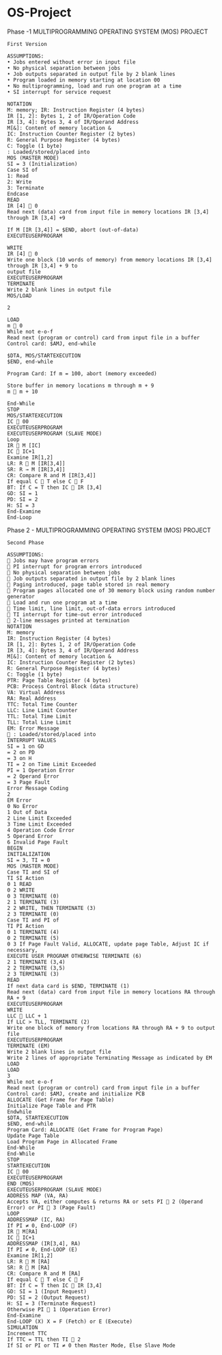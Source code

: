 # OS-Project

Phase -1 
    MULTIPROGRAMMING OPERATING SYSTEM (MOS) PROJECT

    First Version

    ASSUMPTIONS:
    • Jobs entered without error in input file
    • No physical separation between jobs
    • Job outputs separated in output file by 2 blank lines
    • Program loaded in memory starting at location 00
    • No multiprogramming, load and run one program at a time
    • SI interrupt for service request

    NOTATION
    M: memory; IR: Instruction Register (4 bytes)
    IR [1, 2]: Bytes 1, 2 of IR/Operation Code
    IR [3, 4]: Bytes 3, 4 of IR/Operand Address
    M[&]: Content of memory location &
    IC: Instruction Counter Register (2 bytes)
    R: General Purpose Register (4 bytes)
    C: Toggle (1 byte)
    : Loaded/stored/placed into
    MOS (MASTER MODE)
    SI = 3 (Initialization)
    Case SI of
    1: Read
    2: Write
    3: Terminate
    Endcase
    READ
    IR [4]  0
    Read next (data) card from input file in memory locations IR [3,4] through IR [3,4] +9

    If M [IR [3,4]] = $END, abort (out-of-data)
    EXECUTEUSERPROGRAM

    WRITE
    IR [4]  0
    Write one block (10 words of memory) from memory locations IR [3,4] through IR [3,4] + 9 to
    output file
    EXECUTEUSERPROGRAM
    TERMINATE
    Write 2 blank lines in output file
    MOS/LOAD

    2

    LOAD
    m  0
    While not e-o-f
    Read next (program or control) card from input file in a buffer
    Control card: $AMJ, end-while

    $DTA, MOS/STARTEXECUTION
    $END, end-while

    Program Card: If m = 100, abort (memory exceeded)

    Store buffer in memory locations m through m + 9
    m  m + 10

    End-While
    STOP
    MOS/STARTEXECUTION
    IC  00
    EXECUTEUSERPROGRAM
    EXECUTEUSERPROGRAM (SLAVE MODE)
    Loop
    IR  M [IC]
    IC  IC+1
    Examine IR[1,2]
    LR: R  M [IR[3,4]]
    SR: R → M [IR[3,4]]
    CR: Compare R and M [IR[3,4]]
    If equal C  T else C  F
    BT: If C = T then IC  IR [3,4]
    GD: SI = 1
    PD: SI = 2
    H: SI = 3
    End-Examine
    End-Loop

Phase 2 -
    MULTIPROGRAMMING OPERATING SYSTEM (MOS) PROJECT
    
    Second Phase
    
    ASSUMPTIONS:
     Jobs may have program errors
     PI interrupt for program errors introduced
     No physical separation between jobs
     Job outputs separated in output file by 2 blank lines
     Paging introduced, page table stored in real memory
     Program pages allocated one of 30 memory block using random number generator
     Load and run one program at a time
     Time limit, line limit, out-of-data errors introduced
     TI interrupt for time-out error introduced
     2-line messages printed at termination
    NOTATION
    M: memory
    IR: Instruction Register (4 bytes)
    IR [1, 2]: Bytes 1, 2 of IR/Operation Code
    IR [3, 4]: Bytes 3, 4 of IR/Operand Address
    M[&]: Content of memory location &
    IC: Instruction Counter Register (2 bytes)
    R: General Purpose Register (4 bytes)
    C: Toggle (1 byte)
    PTR: Page Table Register (4 bytes)
    PCB: Process Control Block (data structure)
    VA: Virtual Address
    RA: Real Address
    TTC: Total Time Counter
    LLC: Line Limit Counter
    TTL: Total Time Limit
    TLL: Total Line Limit
    EM: Error Message
     : Loaded/stored/placed into
    INTERRUPT VALUES
    SI = 1 on GD
    = 2 on PD
    = 3 on H
    TI = 2 on Time Limit Exceeded
    PI = 1 Operation Error
    = 2 Operand Error
    = 3 Page Fault
    Error Message Coding
    2
    EM Error
    0 No Error
    1 Out of Data
    2 Line Limit Exceeded
    3 Time Limit Exceeded
    4 Operation Code Error
    5 Operand Error
    6 Invalid Page Fault
    BEGIN
    INITIALIZATION
    SI = 3, TI = 0
    MOS (MASTER MODE)
    Case TI and SI of
    TI SI Action
    0 1 READ
    0 2 WRITE
    0 3 TERMINATE (0)
    2 1 TERMINATE (3)
    2 2 WRITE, THEN TERMINATE (3)
    2 3 TERMINATE (0)
    Case TI and PI of
    TI PI Action
    0 1 TERMINATE (4)
    0 2 TERMINATE (5)
    0 3 If Page Fault Valid, ALLOCATE, update page Table, Adjust IC if necessary,
    EXECUTE USER PROGRAM OTHERWISE TERMINATE (6)
    2 1 TERMINATE (3,4)
    2 2 TERMINATE (3,5)
    2 3 TERMINATE (3)
    READ
    If next data card is $END, TERMINATE (1)
    Read next (data) card from input file in memory locations RA through RA + 9
    EXECUTEUSERPROGRAM
    WRITE
    LLC  LLC + 1
    If LLC > TLL, TERMINATE (2)
    Write one block of memory from locations RA through RA + 9 to output file
    EXECUTEUSERPROGRAM
    TERMINATE (EM)
    Write 2 blank lines in output file
    Write 2 lines of appropriate Terminating Message as indicated by EM
    LOAD
    LOAD
    3
    While not e-o-f
    Read next (program or control) card from input file in a buffer
    Control card: $AMJ, create and initialize PCB
    ALLOCATE (Get Frame for Page Table)
    Initialize Page Table and PTR
    Endwhile
    $DTA, STARTEXECUTION
    $END, end-while
    Program Card: ALLOCATE (Get Frame for Program Page)
    Update Page Table
    Load Program Page in Allocated Frame
    End-While
    End-While
    STOP
    STARTEXECUTION
    IC  00
    EXECUTEUSERPROGRAM
    END (MOS)
    EXECUTEUSERPROGRAM (SLAVE MODE)
    ADDRESS MAP (VA, RA)
    Accepts VA, either computes & returns RA or sets PI  2 (Operand Error) or PI  3 (Page Fault)
    LOOP
    ADDRESSMAP (IC, RA)
    If PI ≠ 0, End-LOOP (F)
    IR  M[RA]
    IC  IC+1
    ADDRESSMAP (IR[3,4], RA)
    If PI ≠ 0, End-LOOP (E)
    Examine IR[1,2]
    LR: R  M [RA]
    SR: R  M [RA]
    CR: Compare R and M [RA]
    If equal C  T else C  F
    BT: If C = T then IC  IR [3,4]
    GD: SI = 1 (Input Request)
    PD: SI = 2 (Output Request)
    H: SI = 3 (Terminate Request)
    Otherwise PI  1 (Operation Error)
    End-Examine
    End-LOOP (X) X = F (Fetch) or E (Execute)
    SIMULATION
    Increment TTC
    If TTC = TTL then TI  2
    If SI or PI or TI ≠ 0 then Master Mode, Else Slave Mode
